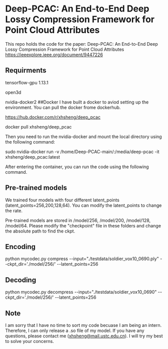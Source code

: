 # Deep-PCAC: An End-to-End Deep Lossy Compression Framework for Point Cloud Attributes
This repo holds the code for the paper:
Deep-PCAC: An End-to-End Deep Lossy Compression Framework for Point Cloud Attributes https://ieeexplore.ieee.org/document/9447226

## Requirments
tensorflow-gpu 1.13.1

open3d

nvidia-docker2
##Docker
I have built a docker to aviod setting up the environment.
You can pull the docker frome dockerhub.

https://hub.docker.com/r/xhsheng/deep_pcac

docker pull xhsheng/deep_pcac

Then you need to run the nvidia-docker and mount the local directory using the following command:

sudo nvidia-docker run -v /home/Deep-PCAC-main/:/media/deep-pcac -it xhsheng/deep_pcac:latest

After entering the container, you can run the code using the following command.

## Pre-trained models
We trained four models with four different latent_points (latent_points=256,200,128,64). You can modify the latent_points to change the rate.

Pre-trained models are stored in /model/256, /model/200, /model/128, /model/64. Please modify the "checkpoint" file in these folders and change the absolute path to find the ckpt.

## Encoding
python mycodec.py compress --input="./testdata/soldier_vox10_0690.ply" --ckpt_dir='./model/256/' --latent_points=256
## Decoding
python mycodec.py decompress --input="./testdata/soldier_vox10_0690" --ckpt_dir='./model/256/' --latent_points=256

## Note
I am sorry that I have no time to sort my code becuase I am being an intern. Therefore, I can only release a .so file of my model. If you have any questions, please contact me (xhsheng@mail.ustc.edu.cn). I will try my best to solve your concerns. 

